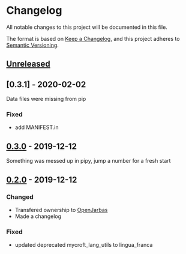 # Changelog

All notable changes to this project will be documented in this file.

The format is based on [Keep a Changelog](https://keepachangelog.com/en/1.0.0/),
and this project adheres to [Semantic Versioning](https://semver.org/spec/v2.0.0.html).

## [Unreleased]

## [0.3.1]  - 2020-02-02

Data files were missing from pip

### Fixed

- add MANIFEST.in

## [0.3.0]  - 2019-12-12

Something was messed up in pipy, jump a number for a fresh start

## [0.2.0]  - 2019-12-12

### Changed

- Transfered ownership to [OpenJarbas](https://github.com/OpenJarbas)
- Made a changelog

### Fixed

- updated deprecated mycroft_lang_utils to lingua_franca

[unreleased]: https://github.com/OpenJarbas/simple_NER/tree/dev
[0.3.0]: https://github.com/OpenJarbas/simple_NER/tree/0.2.0
[0.2.0]: https://github.com/OpenJarbas/simple_NER/tree/0.2.0
